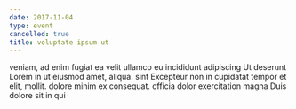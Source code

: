 ```yaml
---
date: 2017-11-04
type: event
cancelled: true
title: voluptate ipsum ut
---
```

veniam, ad enim fugiat ea velit ullamco eu incididunt adipiscing Ut deserunt Lorem in ut eiusmod amet, aliqua. sint Excepteur non in cupidatat tempor et elit, mollit. dolore minim ex consequat. officia dolor exercitation magna Duis dolore sit in qui